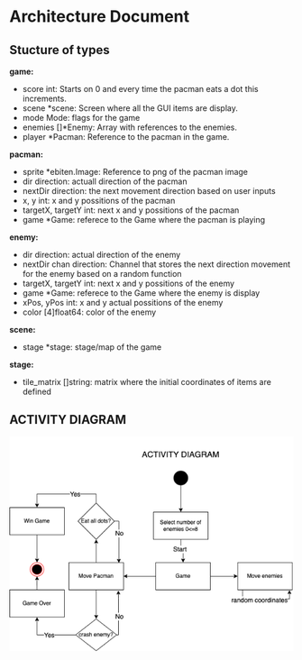 Architecture Document
=========================================

Stucture of types
----------------------
**game:** 
- score   int: Starts on 0 and every time the pacman eats a dot this increments. 
- scene   *scene: Screen where all the GUI items are display.
- mode    Mode: flags for the game
- enemies []*Enemy: Array with references to the enemies.
- player  *Pacman: Reference to the pacman in the game.

**pacman:** 
- sprite           *ebiten.Image: Reference to png of the pacman image
- dir     direction: actuall direction of the pacman 
- nextDir     direction: the next movement direction based on user inputs
- x, y             int: x and y possitions of the pacman
- targetX, targetY int: next x and y possitions of the pacman 
- game             *Game: referece to the Game where the pacman is playing

**enemy:** 
- dir              direction: actual direction of the enemy 
- nextDir          chan direction: Channel that stores the next direction movement for the enemy based on a random function 
- targetX, targetY int: next x and y possitions of the enemy
- game             *Game: referece to the Game where the enemy is display
- xPos, yPos             int: x and y actual possitions of the enemy
- color            [4]float64: color of the enemy

**scene:** 
- stage *stage: stage/map of the game 

**stage:** 
- tile_matrix []string: matrix where the initial coordinates of items are defined

ACTIVITY DIAGRAM
----------------------
![Activity](diagrams/activityDiagram.png)

